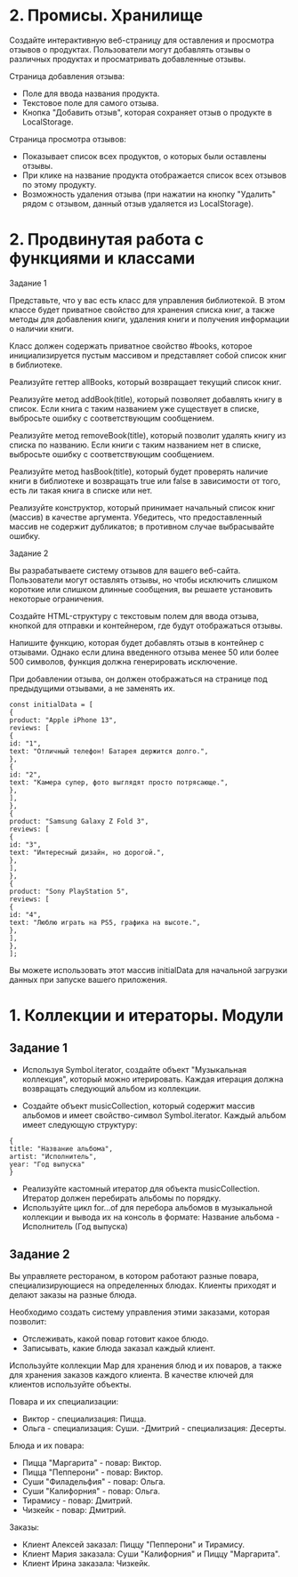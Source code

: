 # 2. Промисы. Хранилище

Создайте интерактивную веб-страницу для оставления и просмотра отзывов о продуктах. Пользователи могут добавлять отзывы о различных продуктах и просматривать добавленные отзывы.

Страница добавления отзыва:

- Поле для ввода названия продукта.
- Текстовое поле для самого отзыва.
- Кнопка "Добавить отзыв", которая сохраняет отзыв о продукте в LocalStorage.

Страница просмотра отзывов:

- Показывает список всех продуктов, о которых были оставлены отзывы.
- При клике на название продукта отображается список всех отзывов по этому продукту.
- Возможность удаления отзыва (при нажатии на кнопку "Удалить" рядом с отзывом, данный отзыв удаляется из LocalStorage).


# 2. Продвинутая работа с функциями и классами

Задание 1

Представьте, что у вас есть класс для управления библиотекой. В этом классе будет приватное свойство для хранения списка книг, а также методы для добавления книги, удаления книги и получения информации о наличии книги.

Класс должен содержать приватное свойство #books, которое инициализируется пустым массивом и представляет собой список книг в библиотеке.

Реализуйте геттер allBooks, который возвращает текущий список книг.

Реализуйте метод addBook(title), который позволяет добавлять книгу в список. Если книга с таким названием уже существует в списке, выбросьте ошибку с соответствующим сообщением.

Реализуйте метод removeBook(title), который позволит удалять книгу из списка по названию. Если книги с таким названием нет в списке, выбросьте ошибку с соответствующим сообщением.

Реализуйте метод hasBook(title), который будет проверять наличие книги в библиотеке и возвращать true или false в зависимости от того, есть ли такая книга в списке или нет.

Реализуйте конструктор, который принимает начальный список книг (массив) в качестве аргумента. Убедитесь, что предоставленный массив не содержит дубликатов; в противном случае выбрасывайте ошибку.

Задание 2

Вы разрабатываете систему отзывов для вашего веб-сайта. Пользователи могут оставлять отзывы, но чтобы исключить слишком короткие или слишком длинные сообщения, вы решаете установить некоторые ограничения.

Создайте HTML-структуру с текстовым полем для ввода отзыва, кнопкой для отправки и контейнером, где будут отображаться отзывы.

Напишите функцию, которая будет добавлять отзыв в контейнер с отзывами. Однако если длина введенного отзыва менее 50 или более 500 символов, функция должна генерировать исключение.

При добавлении отзыва, он должен отображаться на странице под предыдущими отзывами, а не заменять их.
```
const initialData = [
{
product: "Apple iPhone 13",
reviews: [
{
id: "1",
text: "Отличный телефон! Батарея держится долго.",
},
{
id: "2",
text: "Камера супер, фото выглядят просто потрясающе.",
},
],
},
{
product: "Samsung Galaxy Z Fold 3",
reviews: [
{
id: "3",
text: "Интересный дизайн, но дорогой.",
},
],
},
{
product: "Sony PlayStation 5",
reviews: [
{
id: "4",
text: "Люблю играть на PS5, графика на высоте.",
},
],
},
];
```
Вы можете использовать этот массив initialData для начальной загрузки данных при запуске вашего приложения.



# 1. Коллекции и итераторы. Модули

## Задание 1

- Используя Symbol.iterator, создайте объект "Музыкальная коллекция", который можно итерировать. Каждая итерация должна возвращать следующий альбом из коллекции.

- Создайте объект musicCollection, который содержит массив альбомов и имеет свойство-символ Symbol.iterator. Каждый альбом имеет следующую структуру:
```
{
title: "Название альбома",
artist: "Исполнитель",
year: "Год выпуска"
}
```
- Реализуйте кастомный итератор для объекта musicCollection. Итератор должен перебирать альбомы по порядку.
- Используйте цикл for...of для перебора альбомов в музыкальной коллекции и вывода их на консоль в формате: Название альбома - Исполнитель (Год выпуска)

## Задание 2
Вы управляете рестораном, в котором работают разные повара, специализирующиеся на определенных блюдах. Клиенты приходят и делают заказы на разные блюда.

Необходимо создать систему управления этими заказами, которая позволит:

- Отслеживать, какой повар готовит какое блюдо.
- Записывать, какие блюда заказал каждый клиент.

Используйте коллекции Map для хранения блюд и их поваров, а также для хранения заказов каждого клиента. В качестве ключей для клиентов используйте объекты.

Повара и их специализации:

- Виктор - специализация: Пицца.
- Ольга - специализация: Суши.
 -Дмитрий - специализация: Десерты.

Блюда и их повара:

- Пицца "Маргарита" - повар: Виктор.
- Пицца "Пепперони" - повар: Виктор.
- Суши "Филадельфия" - повар: Ольга.
- Суши "Калифорния" - повар: Ольга.
- Тирамису - повар: Дмитрий.
- Чизкейк - повар: Дмитрий.

Заказы:

- Клиент Алексей заказал: Пиццу "Пепперони" и Тирамису.
- Клиент Мария заказала: Суши "Калифорния" и Пиццу "Маргарита".
- Клиент Ирина заказала: Чизкейк.